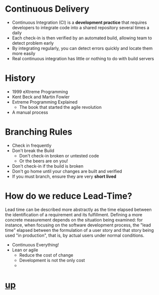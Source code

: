 # Continuous Delivery
- Continuous Integration (CI) is a **development practice** that requires developers to integrate code into a shared repository several times a daily
- Each check-in is then verified by an automated build, allowing team to detect problem early
- By integrating regularly, you can detect errors quickly and locate them more easily
- Real continuous integration has little or nothing to do with build servers

# History
- 1999 eXtreme Programming
- Kent Beck and Martin Fowler
- Extreme Programming Explained
    - The book that started the agile revolution
- A manual process

# Branching Rules
- Check in frequently
- Don't break the Build
    - Don't check-in broken or untested code
    - Or the beers are on you!
- Don't check-in if the build is broken
- Don't go home until your changes are built and verified
- If you must branch, ensure they are very **short lived**

# How do we reduce Lead-Time?
Lead time can be described more abstractly as the time elapsed between the identification of a requirement and its fulfillment. Defining a more concrete measurement depends on the situation being examined: for instance, when focusing on the software development process, the "lead time" elapsed between the formulation of a user story and that story being used "in production", that is, by actual users under normal conditions.
- Continuous Everything!
- Lean or agile
    - Reduce the cost of change
    - Development is not the only cost
    - 



# [up](index.html)
